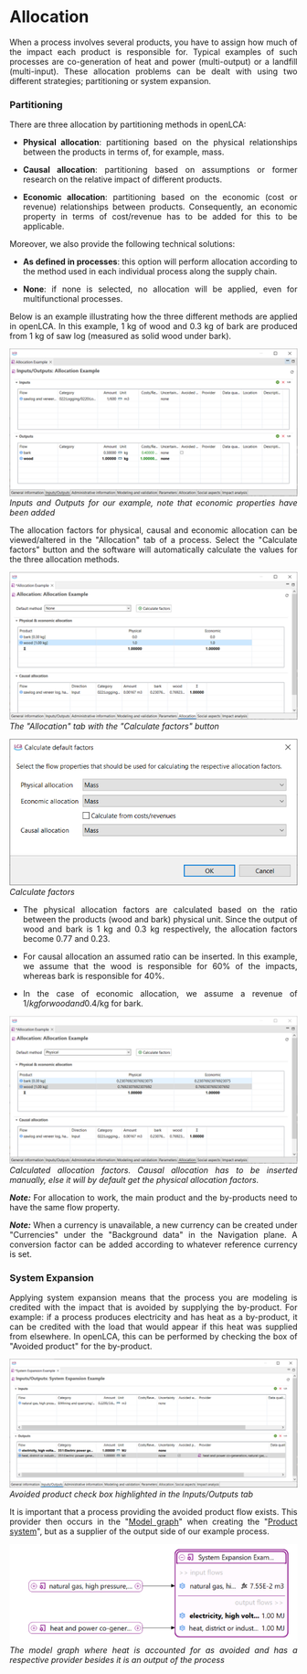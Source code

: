 
# Allocation

<div style='text-align: justify;'>


When a process involves several products, you have to assign how much of the impact each product is responsible for. Typical examples of such processes are co-generation of heat and power (multi-output) or a landfill (multi-input). These allocation problems can be dealt with using two different strategies; partitioning or system expansion. 

### Partitioning

There are three allocation by partitioning methods in openLCA:

-   **Physical allocation**: partitioning based on the physical relationships between the products in terms of, for example, mass. 

-   **Causal allocation**: partitioning based on assumptions or former research on the relative impact of different products.

-   **Economic allocation**: partitioning based on the economic (cost or revenue) relationships between products. Consequently, an economic property in terms of cost/revenue has to be added for this to be applicable. 

Moreover, we also provide the following technical solutions:

-   **As defined in processes**: this option will perform allocation according to the method used in each individual process along the supply chain.

- **None**: if none is selected, no allocation will be applied, even for multifunctional processes.

Below is an example illustrating how the three different methods are applied in openLCA. In this example, 1 kg of wood and 0.3 kg of bark are produced from 1 kg of saw log (measured as solid wood under bark).

![](./media/allocation_example_inputs_outputs.png)
<br>_Inputs and Outputs for our example, note that economic properties have been added_

The allocation factors for physical, causal and economic allocation can be viewed/altered in the "Allocation" tab of a process. Select the "Calculate factors" button and the software will automatically calculate the values for the three allocation methods. 

![](./media/allocation_example_allocation_tab_calculation_button.png)
<br>_The "Allocation" tab with the "Calculate factors" button_

![](./media/allocation_example_calculation_tab.png)
<br>_Calculate factors_

- The physical allocation factors are calculated based on the ratio between the products (wood and bark) physical unit. Since the output of wood and bark is 1 kg and 0.3 kg respectively, the allocation factors become 0.77 and 0.23.

- For causal allocation an assumed ratio can be inserted. In this example, we assume that the wood is responsible for 60% of the impacts, whereas bark is responsible for 40%. 

- In the case of economic allocation, we assume a revenue of 1$/kg for wood and 0.4$/kg for bark.

![](./media/allocation_example_calculated_factors.png)
<br>_Calculated allocation factors. Causal allocation has to be inserted manually, else it will by default get the physical allocation factors._

_**Note:**_ For allocation to work, the main product and the by-products need to have the same flow property.

_**Note:**_ When a currency is unavailable, a new currency can be created under "Currencies" under the "Background data" in the Navigation plane. A conversion factor can be added according to whatever reference currency is set.

### System Expansion

Applying system expansion means that the process you are modeling is credited with the impact that is avoided by supplying the by-product. For example: if a process produces electricity and has heat as a by-product, it can be credited with the load that would appear if this heat was supplied from elsewhere. In openLCA, this can be performed by checking the box of "Avoided product" for the by-product.

![](./media/avoided_example_check.png)
<br>_Avoided product check box highlighted in the Inputs/Outputs tab_

It is important that a process providing the avoided product flow exists. This provider then occurs in the "[Model graph](./prod_sys/model_graph.md)" when creating the "[Product system](./prod_sys/Creating.md)", but as a supplier of the output side of our example process.

![](./media/avoided_example_model_graph.png)
<br>_The model graph where heat is accounted for as avoided and has a respective provider besides it is an output of the process_

</div>
